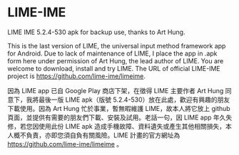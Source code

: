 # LIME-IME
LIME IME 5.2.4-530 apk for backup use, thanks to Art Hung.

This is the last version of LIME, the universal input method framework app for Android.  Due to lack of maintenance of LIME, I place the app in .apk form here under permission of Art Hung, the lead author of LIME.  You are welcome to download, install and try LIME. The URL of official LIME-IME project is https://github.com/lime-ime/limeime.

因為 LIME app 已自 Google Play 商店下架，在徵得 LIME 主要作者 Art Hung 同意下，我將最後一版 LIME apk（版號 5.2.4-530）放在此處，歡迎有興趣的朋友下載使用。因為 Art Hung 忙於事業，暫無暇維護 LIME，故本人將它放上 github 頁面，並提供有需要的朋友們下載、安裝及試用。老話一句，因 LIME app 年久失修，若您因使用此份 LIME apk 造成手機故障、資料遺失或產生其他相關損失，本人概不負責，亦即您須自負有關風險。LIME 計畫的官方網址為 https://github.com/lime-ime/limeime 。
